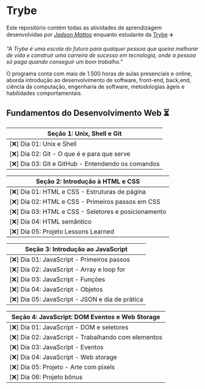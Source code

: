 # Trybe

Este repositório contém todas as atividades de aprendizagem desenvolvidas por _[Jadson Mattos](https://linkedin.com/in/jadsonmattos)_ enquanto estudante da [Trybe](https://www.betrybe.com/) :airplane:

_"A Trybe é uma escola do futuro para qualquer pessoa que queira melhorar de vida e construir uma carreira de sucesso em tecnologia, onde a pessoa só paga quando conseguir um bom trabalho."_

O programa conta com mais de 1.500 horas de aulas presenciais e online, aborda introdução ao desenvolvimento de software, front-end, back,end, ciência da computação, engenharia de software, metodologias ágeis e habilidades comportamentais.

## Fundamentos do Desenvolvimento Web :hourglass_flowing_sand:

|Seção 1: Unix, Shell e Git|
|----------------------------|
|[:x:] Dia 01: Unix e Shell|
|[:x:] Dia 02: Git - O que é e para que serve|
|[:x:] Dia 03: Git e GitHub - Entendendo os comandos|

|Seção 2: Introdução à HTML e CSS|
|-------------------------------------|
|[:x:] Dia 01: HTML e CSS - Estruturas de página|
|[:x:] Dia 02: HTML e CSS - Primeiros passos em CSS|
|[:x:] Dia 03: HTML e CSS - Seletores e posicionamento|
|[:x:] Dia 04: HTML semântico|
|[:x:] Dia 05: Projeto Lessons Learned|

|Seção 3: Introdução ao JavaScript|
|-------------------------------------|
|[:x:] Dia 01: JavaScript - Primeiros passos|
|[:x:] Dia 02: JavaScript - Array e loop for|
|[:x:] Dia 03: JavaScript - Funções|
|[:x:] Dia 04: JavaScript - Objetos|
|[:x:] Dia 05: JavaScript - JSON e dia de prática|

|Seção 4: JavaScript: DOM Eventos e Web Storage|
|-------------------------------------|
|[:x:] Dia 01: JavaScript - DOM e seletores|
|[:x:] Dia 02: JavaScript - Trabalhando com elementos|
|[:x:] Dia 03: JavaScript - Eventos|
|[:x:] Dia 04: JavaScript - Web storage|
|[:x:] Dia 05: Projeto - Arte com pixels|
|[:x:] Dia 06: Projeto bônus|